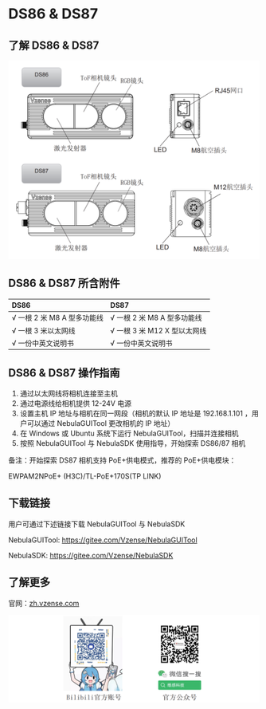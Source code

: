 # DS86 & DS87

## 了解 DS86 & DS87

![DS86 & DS87](pic/DS86&DS87.png)

## DS86 & DS87 所含附件

| DS86                        | DS87                         |
| :-------------------------- | :--------------------------- |
| √ 一根 2 米 M8 A 型多功能线 | √ 一根 2 米 M8 A 型多功能线  |
| √ 一根 3 米以太网线         | √ 一根 3 米 M12 X 型以太网线 |
| √ 一份中英文说明书          | √ 一份中英文说明书           |

## DS86 & DS87 操作指南

1. 通过以太网线将相机连接至主机
2. 通过电源线给相机提供 12-24V 电源
3. 设置主机 IP 地址与相机在同一网段（相机的默认 IP 地址是 192.168.1.101 ，用户可以通过 NebulaGUITool 更改相机的 IP 地址）
4. 在 Windows 或 Ubuntu 系统下运行 NebulaGUITool，扫描并连接相机
5. 按照 NebulaGUITool 与 NebulaSDK 使用指导，开始探索 DS86/87 相机

备注：开始探索 DS87 相机支持 PoE+供电模式，推荐的 PoE+供电模块：

EWPAM2NPoE+ (H3C)/TL-PoE+170S(TP LINK)

## 下载链接

用户可通过下述链接下载 NebulaGUITool 与 NebulaSDK

NebulaGUITool: <https://gitee.com/Vzense/NebulaGUITool>

NebulaSDK: <https://gitee.com/Vzense/NebulaSDK>

## 了解更多

官网：[zh.vzense.com](http://zh.vzense.com)

![了解更多](pic/ContactUs.png)
